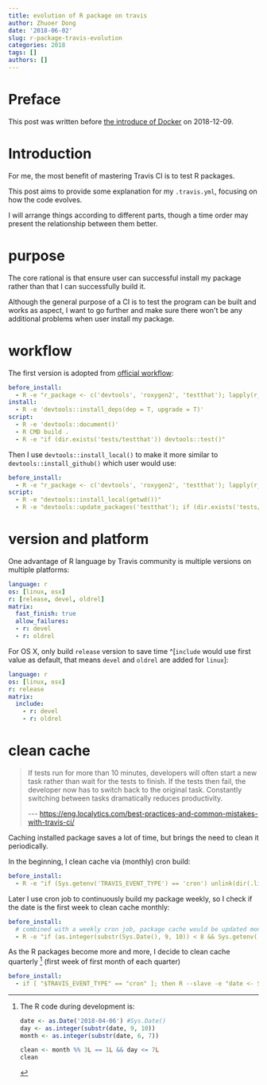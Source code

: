 ```yaml
---
title: evolution of R package on travis
author: Zhuoer Dong
date: '2018-06-02'
slug: r-package-travis-evolution
categories: 2018
tags: []
authors: []
---
```



# Preface 

This post was written before [the introduce of Docker](/post/docker-testthat-on-travis/) on 2018-12-09.


# Introduction

For me, the most benefit of mastering Travis CI is to test R packages. 

This post aims to provide some explanation for my `.travis.yml`, focusing on how the code evolves.

I will arrange things according to different parts, though a time order may present the relationship between them better.


# purpose

The core rational is that ensure user can successful install my package rather than that I can successfully build it. 

Although the general purpose of a CI is to test the program can be built and works as aspect, I want to go further and make sure there won't be any additional problems when user install my package.


# workflow

The first version is adopted from [official workflow](https://docs.travis-ci.com/user/languages/r/#Customizing-the-Travis-build-steps):

```yaml
before_install:
  - R -e "r_package <- c('devtools', 'roxygen2', 'testthat'); lapply(r_package, function(x) {if (!(x %in% .packages(T))) install.packages(x)})"
install:
  - R -e 'devtools::install_deps(dep = T, upgrade = T)'
script:
  - R -e 'devtools::document()'
  - R CMD build .
  - R -e "if (dir.exists('tests/testthat')) devtools::test()"
```

Then I use `devtools::install_local()` to make it more similar to `devtools::install_github()` which user would use:

```yaml
before_install:
  - R -e "r_package <- c('devtools', 'roxygen2', 'testthat'); lapply(r_package, function(x) {if (!(x %in% .packages(T))) install.packages(x)})"
script:
  - R -e "devtools::install_local(getwd())"
  - R -e "devtools::update_packages('testthat'); if (dir.exists('tests/testthat')) devtools::test()"
```


# version and platform

One advantage of R language by Travis community is multiple versions on multiple platforms:

```yaml
language: r
os: [linux, osx]
r: [release, devel, oldrel]
matrix:
  fast_finish: true
  allow_failures:
  - r: devel
  - r: oldrel
```

For OS X, only build `release` version to save time ^[`include` would use first value as default, that means `devel` and `oldrel` are added for `linux`]:

```yaml
language: r
os: [linux, osx]
r: release
matrix:
  include:
    - r: devel
    - r: oldrel
```



# clean cache

> If tests run for more than 10 minutes, developers will often start a new task rather than wait for the tests to finish. If the tests then fail, the developer now has to switch back to the original task. Constantly switching between tasks dramatically reduces productivity. 
>
> --- https://eng.localytics.com/best-practices-and-common-mistakes-with-travis-ci/

Caching installed package saves a lot of time, but brings the need to clean it periodically.

In the beginning, I clean cache via (monthly) cron build:

```yaml
before_install:
  - R -e "if (Sys.getenv('TRAVIS_EVENT_TYPE') == 'cron') unlink(dir(.libPaths()[1], full.names = T), recursive = T)"
```

Later I use cron job to continuously build my package weekly, so I check if the date is the first week to clean cache monthly:

```yaml
before_install:
  # combined with a weekly cron job, package cache would be updated monthly
  - R -e "if (as.integer(substr(Sys.Date(), 9, 10)) < 8 && Sys.getenv('TRAVIS_EVENT_TYPE') == 'cron') unlink(dir(.libPaths()[1], full.names = T), recursive = T)"
```

As the R packages become more and more, I decide to clean cache quarterly [^quarterly] (first week of first month of each quarter)

```yaml
before_install:
  - if [ "$TRAVIS_EVENT_TYPE" == "cron" ]; then R --slave -e "date <- Sys.Date(); day <- as.integer(substr(date, 9, 10)); month <- as.integer(substr(date, 6, 7)); clean <- month %% 3L == 1L && day <= 7L; if (clean) unlink(dir(.libPaths()[1], full.names = T), recursive = T)"; fi;
```

[^quarterly]: The R code during development is:
    ```r
    date <- as.Date('2018-04-06') #Sys.Date()
    day <- as.integer(substr(date, 9, 10))
    month <- as.integer(substr(date, 6, 7))				  

    clean <- month %% 3L == 1L && day <= 7L
    clean
    ```
